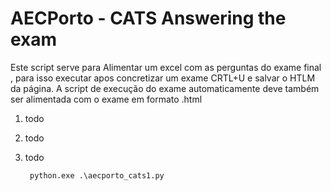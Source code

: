 # AECPorto - CATS Answering the exam

Este script serve para Alimentar um excel com as perguntas do exame final , para isso executar apos concretizar um exame CRTL+U e salvar o HTLM da página. 
A script de execução do exame automaticamente deve também ser alimentada com o exame em formato .html
1. todo

2. todo

  
5. todo

   <code> python.exe .\aecporto_cats1.py</code>
